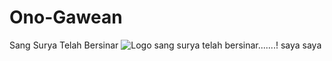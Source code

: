 # Ono-Gawean
Sang Surya Telah Bersinar
![Logo](https://upload.wikimedia.org/wikipedia/commons/4/44/Logo_Muhammadiyah.svg)
sang surya telah bersinar.......!
saya 
saya